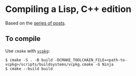 # Compiling a Lisp, C++ edition

Based on the [series of posts](https://bernsteinbear.com/blog/compiling-a-lisp-0/).

## To compile

Use `cmake` with [`vcpkg`](https://github.com/microsoft/vcpkg):

    $ cmake -S . -B build -DCMAKE_TOOLCHAIN_FILE=<path-to-vcpkg>/scripts/buildsystems/vcpkg.cmake -G Ninja
    $ cmake --build build

